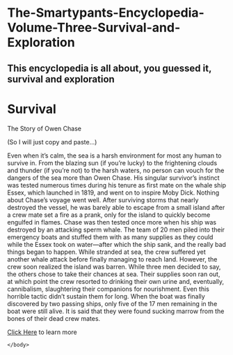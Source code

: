 # The-Smartypants-Encyclopedia-Volume-Three-Survival-and-Exploration
## This encyclopedia is all about, you guessed it, survival and exploration
<html>
    <head>
        <meta charset="utf-8">
        <title>The Smartypants Encyclopedia Volume Three - Survival and Exploration</title>
    </head>
    <body>
    <h1>Survival</h1>
    <p>The Story of Owen Chase</p>
    <p>(So I will just copy and paste...)</p>
    <p>Even when it’s calm, the sea is a harsh environment for most any human to survive in. From the blazing sun (if you’re lucky) to the frightening clouds and thunder (if you’re not) to the harsh waters, no person can vouch for the dangers of the sea more than Owen Chase. His singular survivor’s instinct was tested numerous times during his tenure as first mate on the whale ship Essex, which launched in 1819, and went on to inspire Moby Dick.
Nothing about Chase’s voyage went well. After surviving storms that nearly destroyed the vessel, he was barely able to escape from a small island after a crew mate set a fire as a prank, only for the island to quickly become engulfed in flames. Chase was then tested once more when his ship was destroyed by an attacking sperm whale. The team of 20 men piled into their emergency boats and stuffed them with as many supplies as they could while the Essex took on water—after which the ship sank, and the really bad things began to happen.
While stranded at sea, the crew suffered yet another whale attack before finally managing to reach land. However, the crew soon realized the island was barren. While three men decided to say, the others chose to take their chances at sea. Their supplies soon ran out, at which point the crew resorted to drinking their own urine and, eventually, cannibalism, slaughtering their companions for nourishment.
Even this horrible tactic didn’t sustain them for long. When the boat was finally discovered by two passing ships, only five of the 17 men remaining in the boat were still alive. It is said that they were found sucking marrow from the bones of their dead crew mates.</p>
<p><a href="https://en.wikipedia.org/wiki/Owen_Chase">Click Here</a> to learn more</p>

    </body>
</html>
